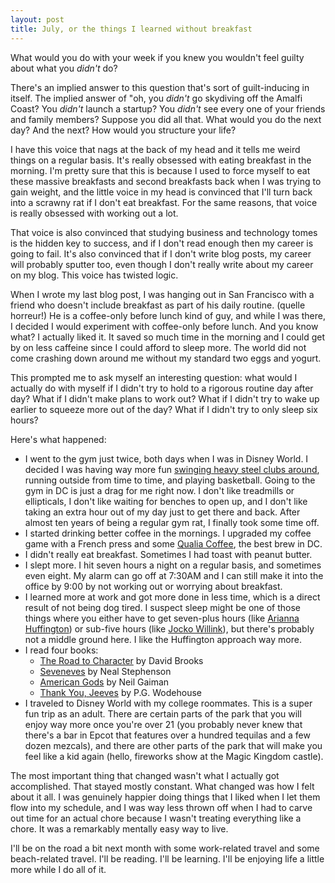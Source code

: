 ```yaml
---
layout: post
title: July, or the things I learned without breakfast
---
```


What would you do with your week if you knew you wouldn't feel guilty about what you *didn't* do?

There's an implied answer to this question that's sort of guilt-inducing in itself. The implied answer of "oh, you *didn't* go skydiving off the Amalfi Coast? You *didn't* launch a startup? You *didn't* see every one of your friends and family members? Suppose you did all that. What would you do the next day? And the next? How would you structure your life?

I have this voice that nags at the back of my head and it tells me weird things on a regular basis. It's really obsessed with eating breakfast in the morning. I'm pretty sure that this is because I used to force myself to eat these massive breakfasts and second breakfasts back when I was trying to gain weight, and the little voice in my head is convinced that I'll turn back into a scrawny rat if I don't eat breakfast. For the same reasons, that voice is really obsessed with working out a lot.

That voice is also convinced that studying business and technology tomes is the hidden key to success, and if I don't read enough then my career is going to fail. It's also convinced that if I don't write blog posts, my career will probably sputter too, even though I don't really write about my career on my blog. This voice has twisted logic. 

When I wrote my last blog post, I was hanging out in San Francisco with a friend who doesn't include breakfast as part of his daily routine. (quelle horreur!) He is a coffee-only before lunch kind of guy, and while I was there, I decided I would experiment with coffee-only before lunch. And you know what? I actually liked it. It saved so much time in the morning and I could get by on less caffeine since I could afford to sleep more. The world did not come crashing down around me without my standard two eggs and yogurt. 

This prompted me to ask myself an interesting question: what would I actually do with myself if I didn't try to hold to a rigorous routine day after day? What if I didn't make plans to work out? What if I didn't try to wake up earlier to squeeze more out of the day? What if I didn't try to only sleep six hours? 

Here's what happened:

* I went to the gym just twice, both days when I was in Disney World. I decided I was having way more fun [swinging heavy steel clubs around](https://www.youtube.com/watch?v=DWJMZ3sEZyQ), running outside from time to time, and playing basketball. Going to the gym in DC is just a drag for me right now. I don't like treadmills or ellipticals, I don't like waiting for benches to open up, and I don't like taking an extra hour out of my day just to get there and back. After almost ten years of being a regular gym rat, I finally took some time off. 
* I started drinking better coffee in the mornings. I upgraded my coffee game with a French press and some [Qualia Coffee](https://qualiacoffee.com/), the best brew in DC. 
* I didn't really eat breakfast. Sometimes I had toast with peanut butter.
* I slept more. I hit seven hours a night on a regular basis, and sometimes even eight. My alarm can go off at 7:30AM and I can still make it into the office by 9:00 by not working out or worrying about breakfast. 
* I learned more at work and got more done in less time, which is a direct result of not being dog tired. I suspect sleep might be one of those things where you either have to get seven-plus hours (like [Arianna Huffington](https://www.ted.com/talks/arianna_huffington_how_to_succeed_get_more_sleep?language=en)) or sub-five hours (like [Jocko Willink](https://twitter.com/jockowillink/status/652810156447690754)), but there's probably not a middle ground here. I like the Huffington approach way more.
* I read four books:
	- [The Road to Character](http://amzn.to/2anxZvr) by David Brooks
	- [Seveneves](http://amzn.to/2aozc8Z) by Neal Stephenson
	- [American Gods](http://amzn.to/2aqOGKg) by Neil Gaiman
	- [Thank You, Jeeves](http://amzn.to/2aqOoTJ) by P.G. Wodehouse
* I traveled to Disney World with my college roommates. This is a super fun trip as an adult. There are certain parts of the park that you will enjoy way more once you're over 21 (you probably never knew that there's a bar in Epcot that features over a hundred tequilas and a few dozen mezcals), and there are other parts of the park that will make you feel like a kid again (hello, fireworks show at the Magic Kingdom castle). 

The most important thing that changed wasn't what I actually got accomplished. That stayed mostly constant. What changed was how I felt about it all. I was genuinely happier doing things that I liked when I let them flow into my schedule, and I was way less thrown off when I had to carve out time for an actual chore because I wasn't treating everything like a chore. It was a remarkably mentally easy way to live.

I'll be on the road a bit next month with some work-related travel and some beach-related travel. I'll be reading. I'll be learning. I'll be enjoying life a little more while I do all of it.
